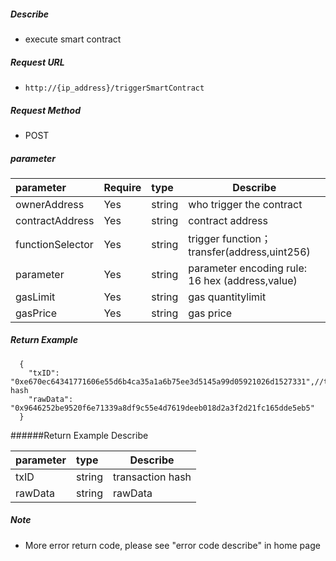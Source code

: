     
##### Describe

- execute smart contract

##### Request URL
- ` http://{ip_address}/triggerSmartContract `
  
##### Request Method
- POST 

##### parameter

|parameter|Require|type|Describe|
|:----    |:---|:----- |-----   |
|ownerAddress |Yes  |string  |who trigger the contract|
|contractAddress |Yes  |string  |contract address|
|functionSelector |Yes  |string  |trigger function；transfer(address,uint256)|
|parameter |Yes  |string  |parameter encoding rule: 16 hex (address,value)|
|gasLimit |Yes  |string  |gas quantitylimit|
|gasPrice |Yes  |string  |gas price|

##### Return Example 

``` 
  {
    "txID": "0xe670ec64341771606e55d6b4ca35a1a6b75ee3d5145a99d05921026d1527331",//transaction hash
    "rawData": "0x9646252be9520f6e71339a8df9c55e4d7619deeb018d2a3f2d21fc165dde5eb5"
  }
```

######Return Example Describe 

|parameter|type|Describe|
|:-----  |:-----|-----      
|txID |string   |transaction hash  |
|rawData |string   |rawData  |

##### Note 

- More error return code, please see "error code describe" in home page